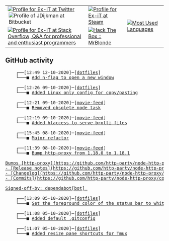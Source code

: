 <table>
    <tr>
        <td>
            <a href="https://twitter.com/jdijkman">
                <img alt="Profile for Ex-iT at Twitter" src="https://68ef2f69c7787d4078ac-7864ae55ba174c40683f10ab811d9167.ssl.cf1.rackcdn.com/twitter-icon_64x64.png" />
            </a>
            <a href="https://bitbucket.org/jdijkman/">
                <img align="right" alt="Profile of JDijkman at Bitbucket" src="https://icons.iconarchive.com/icons/limav/flat-gradient-social/64/Bitbucket-icon.png" />
            </a>
        </td>
        <td>
            <a href="https://steamcommunity.com/id/Ex-iT">
                <img alt="Profile for Ex-iT at Steam" src="https://steamcommunity-a.akamaihd.net/public/shared/images/header/globalheader_logo.png" />
            </a>
        </td>
        <td rowspan="2">
            <a href="https://github.com/Ex-iT/">
                <img alt="Most Used Languages" src="https://github-readme-stats.vercel.app/api/top-langs/?username=ex-it&layout=compact&theme=algolia" />
            </a>
        </td>
    </tr>
    <tr>
        <td>
            <a href="https://stackoverflow.com/users/3351720/ex-it">
                <img alt="Profile for Ex-iT at Stack Overflow, Q&amp;A for professional and enthusiast programmers" src="https://stackoverflow.com/users/flair/3351720.png?theme=dark" />
            </a>
        </td>
        <td>
            <a href="https://www.hackthebox.eu/home/users/profile/169430">
                <img alt="Hack The Box :: MrBlonde" src="https://www.hackthebox.eu/badge/image/169430" />
            </a>
        </td>
    </tr>
</table>

<h2>GitHub activity</h2>

<pre>
    ┌──[12:49 12-10-2020]─[<a href="https://github.com/Ex-iT/dotfiles">dotfiles</a>]
    └───■ <a href="https://github.com/Ex-iT/dotfiles/commit/fab2c918e75eaf883b2ee40c6e3b8edf70efeb01">Add n-flag to open a new window</a><br />
    ┌──[12:26 09-10-2020]─[<a href="https://github.com/Ex-iT/dotfiles">dotfiles</a>]
    └───■ <a href="https://github.com/Ex-iT/dotfiles/commit/166f52a3dc9aafb7518e397387f4864d07539d1d">Added Linux only config for copy/pasting</a><br />
    ┌──[12:21 09-10-2020]─[<a href="https://github.com/Ex-iT/movie-feed">movie-feed</a>]
    └───■ <a href="https://github.com/Ex-iT/movie-feed/commit/0fb6b14569099d6584b02d34eddacbfee4fdbae5">Removed obsolete node task</a><br />
    ┌──[12:19 09-10-2020]─[<a href="https://github.com/Ex-iT/movie-feed">movie-feed</a>]
    └───■ <a href="https://github.com/Ex-iT/movie-feed/commit/300d8013933c8afe54ae66749fc74bea8de22ec3">Added htaccess to serve brotli files</a><br />
    ┌──[15:45 08-10-2020]─[<a href="https://github.com/Ex-iT/movie-feed">movie-feed</a>]
    └───■ <a href="https://github.com/Ex-iT/movie-feed/commit/51a097b36149f92487189480ca0e544df7c17386">Major refactor</a><br />
    ┌──[11:39 08-10-2020]─[<a href="https://github.com/Ex-iT/movie-feed">movie-feed</a>]
    └───■ <a href="https://github.com/Ex-iT/movie-feed/commit/f0fc4e03b8bc12ddac8a5691b18d6c2011d7e3c6">Bump http-proxy from 1.18.0 to 1.18.1

Bumps [http-proxy](https://github.com/http-party/node-http-proxy) from 1.18.0 to 1.18.1.
- [Release notes](https://github.com/http-party/node-http-proxy/releases)
- [Changelog](https://github.com/http-party/node-http-proxy/blob/master/CHANGELOG.md)
- [Commits](https://github.com/http-party/node-http-proxy/compare/1.18.0...1.18.1)

Signed-off-by: dependabot[bot] <support@github.com></a><br />
    ┌──[13:09 05-10-2020]─[<a href="https://github.com/Ex-iT/dotfiles">dotfiles</a>]
    └───■ <a href="https://github.com/Ex-iT/dotfiles/commit/8f239debebb5fd944c81198da0afc27c0bf989b7">Set the foreground color of the status bar to white</a><br />
    ┌──[11:08 05-10-2020]─[<a href="https://github.com/Ex-iT/dotfiles">dotfiles</a>]
    └───■ <a href="https://github.com/Ex-iT/dotfiles/commit/b8a5d53503fd5bccf3f28482af954a427439b8e8">Added default .gitconfig</a><br />
    ┌──[11:07 05-10-2020]─[<a href="https://github.com/Ex-iT/dotfiles">dotfiles</a>]
    └───■ <a href="https://github.com/Ex-iT/dotfiles/commit/d82d7fe373038c22b4932f749d8fcffbf84e2893">Added resize pane shortcuts for Tmux</a><br />
</pre>